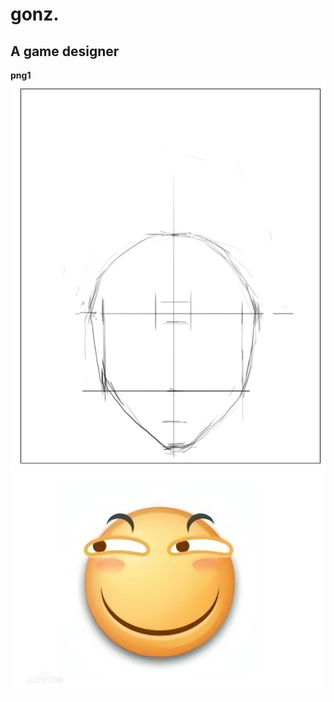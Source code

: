 # gonz.
A game designer
-----
**png1**
![png1](https://github.com/hpts482/gonz./blob/master/1.png)
![huaji](https://github.com/hpts482/gonz./blob/master/111.jpg)
